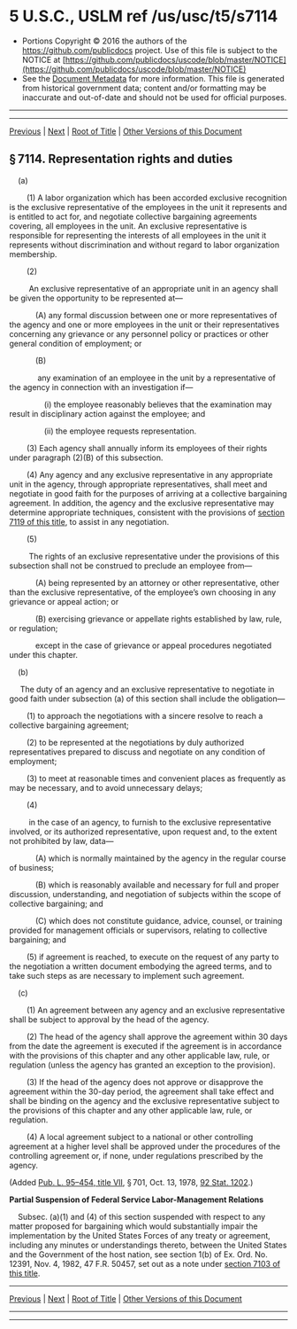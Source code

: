 ---
---

# 5 U.S.C., USLM ref /us/usc/t5/s7114

* Portions Copyright © 2016 the authors of the https://github.com/publicdocs project.
  Use of this file is subject to the NOTICE at [https://github.com/publicdocs/uscode/blob/master/NOTICE](https://github.com/publicdocs/uscode/blob/master/NOTICE)
* See the [Document Metadata](././../../../../../../..//README.md) for more information.
  This file is generated from historical government data; content and/or formatting may be inaccurate and out-of-date and should not be used for official purposes.

----------
----------

[Previous](./../../../../../../..//us/usc/t5/ptIII/sptF/ch71/schII/m__us_usc_t5_s7113.md) | [Next](./../../../../../../..//us/usc/t5/ptIII/sptF/ch71/schII/m__us_usc_t5_s7115.md) | [Root of Title](./../../../../../../../) | [Other Versions of this Document](https://publicdocs.github.io/go/links?ns=uslm&ref=%2Fus%2Fusc%2Ft5%2Fs7114)

## § 7114. Representation rights and duties

    (a)

        (1) A labor organization which has been accorded exclusive recognition is the exclusive representative of the employees in the unit it represents and is entitled to act for, and negotiate collective bargaining agreements covering, all employees in the unit. An exclusive representative is responsible for representing the interests of all employees in the unit it represents without discrimination and without regard to labor organization membership.

        (2)

         An exclusive representative of an appropriate unit in an agency shall be given the opportunity to be represented at—

            (A) any formal discussion between one or more representatives of the agency and one or more employees in the unit or their representatives concerning any grievance or any personnel policy or practices or other general condition of employment; or

            (B)

             any examination of an employee in the unit by a representative of the agency in connection with an investigation if—

                (i) the employee reasonably believes that the examination may result in disciplinary action against the employee; and

                (ii) the employee requests representation.

        (3) Each agency shall annually inform its employees of their rights under paragraph (2)(B) of this subsection.

        (4) Any agency and any exclusive representative in any appropriate unit in the agency, through appropriate representatives, shall meet and negotiate in good faith for the purposes of arriving at a collective bargaining agreement. In addition, the agency and the exclusive representative may determine appropriate techniques, consistent with the provisions of [section 7119 of this title][/us/usc/t5/s7119], to assist in any negotiation.

        (5)

         The rights of an exclusive representative under the provisions of this subsection shall not be construed to preclude an employee from—

            (A) being represented by an attorney or other representative, other than the exclusive representative, of the employee’s own choosing in any grievance or appeal action; or

            (B) exercising grievance or appellate rights established by law, rule, or regulation;

            except in the case of grievance or appeal procedures negotiated under this chapter.

    (b)

     The duty of an agency and an exclusive representative to negotiate in good faith under subsection (a) of this section shall include the obligation—

        (1) to approach the negotiations with a sincere resolve to reach a collective bargaining agreement;

        (2) to be represented at the negotiations by duly authorized representatives prepared to discuss and negotiate on any condition of employment;

        (3) to meet at reasonable times and convenient places as frequently as may be necessary, and to avoid unnecessary delays;

        (4)

         in the case of an agency, to furnish to the exclusive representative involved, or its authorized representative, upon request and, to the extent not prohibited by law, data—

            (A) which is normally maintained by the agency in the regular course of business;

            (B) which is reasonably available and necessary for full and proper discussion, understanding, and negotiation of subjects within the scope of collective bargaining; and

            (C) which does not constitute guidance, advice, counsel, or training provided for management officials or supervisors, relating to collective bargaining; and

        (5) if agreement is reached, to execute on the request of any party to the negotiation a written document embodying the agreed terms, and to take such steps as are necessary to implement such agreement.

    (c)

        (1) An agreement between any agency and an exclusive representative shall be subject to approval by the head of the agency.

        (2) The head of the agency shall approve the agreement within 30 days from the date the agreement is executed if the agreement is in accordance with the provisions of this chapter and any other applicable law, rule, or regulation (unless the agency has granted an exception to the provision).

        (3) If the head of the agency does not approve or disapprove the agreement within the 30-day period, the agreement shall take effect and shall be binding on the agency and the exclusive representative subject to the provisions of this chapter and any other applicable law, rule, or regulation.

        (4) A local agreement subject to a national or other controlling agreement at a higher level shall be approved under the procedures of the controlling agreement or, if none, under regulations prescribed by the agency.

(Added [Pub. L. 95–454, title VII][/us/pl/95/454/tVII], § 701, Oct. 13, 1978, [92 Stat. 1202][/us/stat/92/1202].)

 __Partial Suspension of Federal Service Labor-Management Relations__ 

    Subsec. (a)(1) and (4) of this section suspended with respect to any matter proposed for bargaining which would substantially impair the implementation by the United States Forces of any treaty or agreement, including any minutes or understandings thereto, between the United States and the Government of the host nation, see section 1(b) of Ex. Ord. No. 12391, Nov. 4, 1982, 47 F.R. 50457, set out as a note under [section 7103 of this title][/us/usc/t5/s7103].

----------

[Previous](./../../../../../../..//us/usc/t5/ptIII/sptF/ch71/schII/m__us_usc_t5_s7113.md) | [Next](./../../../../../../..//us/usc/t5/ptIII/sptF/ch71/schII/m__us_usc_t5_s7115.md) | [Root of Title](./../../../../../../../) | [Other Versions of this Document](https://publicdocs.github.io/go/links?ns=uslm&ref=%2Fus%2Fusc%2Ft5%2Fs7114)

----------
----------

[/us/usc/t5/s7119]: https://publicdocs.github.io/go/links?ns=uslm&ref=%2Fus%2Fusc%2Ft5%2Fs7119
[/us/pl/95/454/tVII]: https://publicdocs.github.io/go/links?ns=uslm&ref=%2Fus%2Fpl%2F95%2F454%2FtVII
[/us/stat/92/1202]: https://publicdocs.github.io/go/links?ns=uslm&ref=%2Fus%2Fstat%2F92%2F1202
[/us/usc/t5/s7103]: https://publicdocs.github.io/go/links?ns=uslm&ref=%2Fus%2Fusc%2Ft5%2Fs7103


